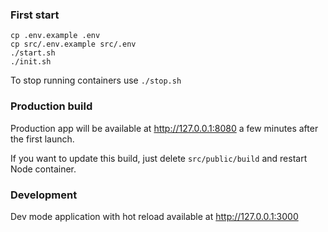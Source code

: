 
### First start
```
cp .env.example .env
cp src/.env.example src/.env
./start.sh
./init.sh
```

To stop running containers use `./stop.sh`

### Production build

Production app will be available at http://127.0.0.1:8080 a few minutes after the first launch.

If you want to update this build, just delete `src/public/build` and restart Node container.

### Development

Dev mode application with hot reload available at http://127.0.0.1:3000